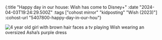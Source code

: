 {:title "Happy day in our house: Wish has come to Disney+"
 :date "2024-04-03T19:24:29.500Z"
 :tags ["cohost mirror" "kidposting" "Wish (2023)"]
 :cohost-url "5407800-happy-day-in-our-hou"}

![4 year old girl with brown hair faces a tv playing Wish wearing an oversized Asha’s purple dress](/img/cohost-mirror/5407800-happy-day-in-our-hou/IMG_8966.jpeg)
